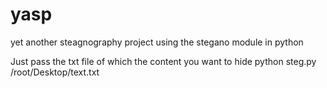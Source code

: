 # yasp
yet another steagnography project
using the stegano module in python

Just pass the txt file of which the content you want to hide 
python steg.py /root/Desktop/text.txt

